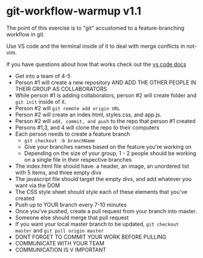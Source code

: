 # git-workflow-warmup v1.1

The point of this exercise is to "git" accustomed to a feature-branching workflow in git. 

Use VS code and the terminal inside of it to deal with merge conflicts in not-vim.

If you have questions about how that works check out the [vs code docs](https://code.visualstudio.com/docs/editor/versioncontrol) 

- Get into a team of 4-5
- Person #1 will create a new repository AND ADD THE OTHER PEOPLE IN THEIR GROUP AS COLLABORATORS
- While person #1 is adding collaborators, person #2 will create folder and ```git init``` inside of it.
- Person #2 will ```git remote add origin URL```
- Person #2 will create an index.html, styles.css, and app.js.
- Person #2 will ```add, commit, and push``` to the repo that person #1 created
- Persons #1,3, and 4 will clone the repo to their computers
- Each person needs to create a feature branch
    - `git checkout -b branchName`
    - Give your branches names based on the feature you're working on
    - Depending on the size of your group, 1 - 2 people should be working on a single file in their respective branches
- The index.html file should have: a header, an image, an unordered list with 5 items, and three empty divs
- The javascript file should target the empty divs, and add whatever you want via the DOM
- The CSS style sheet should style each of these elements that you've created
- Push up to YOUR branch every 7-10 minutes
- Once you've pushed, create a pull request from your branch into master.
- Someone else should merge that pull request
- If you want your local master branch to be updated, ```git checkout master``` and ```git pull origin master```
- DONT FORGET TO COMMIT YOUR WORK BEFORE PULLING
- COMMUNICATE WITH YOUR TEAM
- COMMUNICATION IS V IMPORTANT
